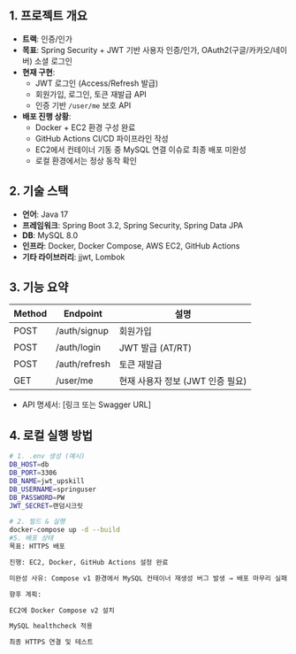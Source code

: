 ## 1. 프로젝트 개요
- **트랙**: 인증/인가
- **목표**: Spring Security + JWT 기반 사용자 인증/인가, OAuth2(구글/카카오/네이버) 소셜 로그인
- **현재 구현**:
  - JWT 로그인 (Access/Refresh 발급)
  - 회원가입, 로그인, 토큰 재발급 API
  - 인증 기반 `/user/me` 보호 API
- **배포 진행 상황**:
  - Docker + EC2 환경 구성 완료
  - GitHub Actions CI/CD 파이프라인 작성
  - EC2에서 컨테이너 기동 중 MySQL 연결 이슈로 최종 배포 미완성
  - 로컬 환경에서는 정상 동작 확인

## 2. 기술 스택
- **언어**: Java 17
- **프레임워크**: Spring Boot 3.2, Spring Security, Spring Data JPA
- **DB**: MySQL 8.0
- **인프라**: Docker, Docker Compose, AWS EC2, GitHub Actions
- **기타 라이브러리**: jjwt, Lombok

## 3. 기능 요약
| Method | Endpoint     | 설명 |
|--------|--------------|------|
| POST   | /auth/signup | 회원가입 |
| POST   | /auth/login  | JWT 발급 (AT/RT) |
| POST   | /auth/refresh| 토큰 재발급 |
| GET    | /user/me     | 현재 사용자 정보 (JWT 인증 필요) |

- API 명세서: [링크 또는 Swagger URL]

## 4. 로컬 실행 방법
```bash
# 1. .env 생성 (예시)
DB_HOST=db
DB_PORT=3306
DB_NAME=jwt_upskill
DB_USERNAME=springuser
DB_PASSWORD=PW
JWT_SECRET=랜덤시크릿

# 2. 빌드 & 실행
docker-compose up -d --build
#5. 배포 상태
목표: HTTPS 배포 

진행: EC2, Docker, GitHub Actions 설정 완료

미완성 사유: Compose v1 환경에서 MySQL 컨테이너 재생성 버그 발생 → 배포 마무리 실패

향후 계획:

EC2에 Docker Compose v2 설치

MySQL healthcheck 적용

최종 HTTPS 연결 및 테스트
